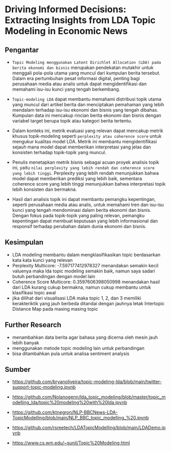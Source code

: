 # Driving Informed Decisions: Extracting Insights from LDA Topic Modeling in Economic News

## Pengantar

- `Topic Modeling menggunakan Latent Dirichlet Allocation (LDA) pada berita ekonomi dan bisnis` merupakan pendekatan mutakhir untuk menggali pola-pola utama yang muncul dari kumpulan berita tersebut. Dalam era pertumbuhan pesat informasi digital, penting bagi perusahaan media atau analis untuk dapat mengidentifikasi dan memahami isu-isu kunci yang tengah berkembang.

- `Topic-modeling LDA` dapat membantu memahami distribusi topik utama yang muncul dari artikel berita dan menciptakan pemahaman yang lebih mendalam terhadap isu-isu ekonomi dan bisnis yang tengah dibahas. Kumpulan data ini mencakup rincian berita ekonomi dan bisnis dengan variabel target berupa topik atau kategori berita tertentu.

- Dalam konteks ini, metrik evaluasi yang relevan dapat mencakup metrik khusus topik-modeling seperti `perplexity atau coherence score` untuk mengukur kualitas model LDA. Metrik ini membantu mengidentifikasi sejauh mana model dapat memberikan interpretasi yang jelas dan konsisten terhadap topik-topik yang muncul.

- Penulis menetapkan metrik bisnis sebagai acuan proyek analisis topik ini, yaitu `nilai perplexity yang lebih rendah dan coherence score yang lebih tinggi`. Perplexity yang lebih rendah menunjukkan bahwa model dapat memberikan prediksi yang lebih baik, sementara coherence score yang lebih tinggi menunjukkan bahwa interpretasi topik lebih konsisten dan bermakna.

- Hasil dari analisis topik ini dapat membantu pemangku kepentingan, seperti perusahaan media atau analis, untuk memahami tren dan isu-isu kunci yang tengah mendominasi dalam berita ekonomi dan bisnis. Dengan fokus pada topik-topik yang paling relevan, pemangku kepentingan dapat membuat keputusan yang lebih informasional dan responsif terhadap perubahan dalam dunia ekonomi dan bisnis.

## Kesimpulan 

- LDA modeling membantu dalam mengklasifikasikan topic berdasarkan kata kata kunci yang relevan
- Perplexity Multicore:  -7.597177412978327 menandakan semakin kecil valuenya maka lda topic modeling semakin baik, namun saya sadari butuh perbandingan dengan model lain
- Coherence Score Multicore:  0.3597606398050998 menandakan hasil dari LDA kurang cukup bermakna, namun cukup membantu untuk klasifikasi topic awal
- jika dilihat dari visualisasi LDA maka topic 1, 2, dan 3 memiliki kerakteriktik yang jauh berbeda ditandai dengan jauhnya letak Intertopic Distance Map pada masing masing topic

## Further Research

- menambahkan data berita agar bahasa yang dicerna oleh mesin jauh lebih banyak
- menggunakan metode topic modeling lain untuk perbandingan
- bisa ditambahkan pula untuk analisa sentiment analysis

## Sumber
    
- https://github.com/bryanoliveira/topic-modeling-lda/blob/main/twitter-support-topic-modeling.ipynb

- https://github.com/Nolanogenn/lda_topic_modeling/blob/master/topic_modelling_lda/topic%20modeling%20with%20lda.ipynb

- https://github.com/ktnegron/NLP-BBCNews-LDA-TopicModelling/blob/main/NLP_BBC_topic_modelling_%20.ipynb

- https://github.com/rsreetech/LDATopicModelling/blob/main/LDADemo.ipynb

- https://www.cs.wm.edu/~sunil/Topic%20Modeling.html